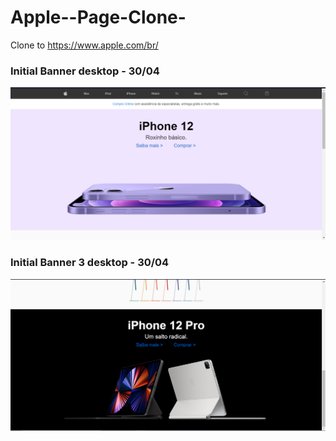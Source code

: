 # Apple--Page-Clone-
Clone to https://www.apple.com/br/


### Initial Banner desktop - 30/04

<img src="https://github.com/RafaelCardoso11/Apple--Page-Clone-/blob/master/Apple-initialt_1.png" alt="Banner-initial-desktop">


### Initial Banner 3 desktop - 30/04

<img src="https://github.com/RafaelCardoso11/Apple--Page-Clone-/blob/master/banner-tertiary_1.png" alt="Banner-initial-desktop">
